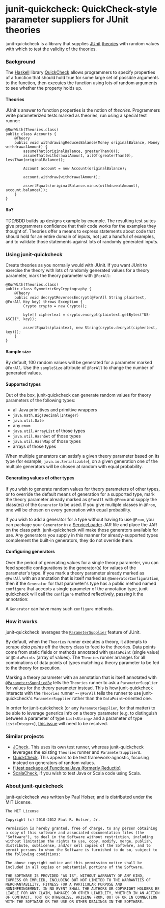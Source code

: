 # junit-quickcheck: QuickCheck-style parameter suppliers for JUnit theories

junit-quickcheck is a library that supplies [JUnit](http://junit.org)
[theories](http://groups.csail.mit.edu/pag/pubs/test-theory-demo-oopsla2007.pdf) with random values with which to test
the validity of the theories.

### Background

The [Haskell](http://haskell.org) library [QuickCheck](http://www.cse.chalmers.se/~rjmh/QuickCheck/manual.html)
allows programmers to specify properties of a function that should hold true for some large set of possible arguments
to the function, then executes the function using lots of random arguments to see whether the property holds up.

#### Theories

JUnit's answer to function properties is the notion of _theories_. Programmers write parameterized tests marked as
theories, run using a special test runner:

    @RunWith(Theories.class)
    public class Accounts {
        @Theory
        public void withdrawingReducesBalance(Money originalBalance, Money withdrawalAmount) {
            assumeThat(originalBalance, greaterThan(0));
            assumeThat(withdrawalAmount, allOf(greaterThan(0), lessThan(originalBalance));

            Account account = new Account(originalBalance);

            account.withdraw(withdrawalAmount);

            assertEquals(originalBalance.minus(withdrawalAmount), account.balance());
        }
    }

#### So?

TDD/BDD builds up designs example by example. The resulting test suites give programmers confidence that their code
works for the examples they thought of. Theories offer a means to express statements about code that should hold for
an entire domain of inputs, not just a handful of examples, and to validate those statements against lots of randomly
generated inputs.

### Using junit-quickcheck

Create theories as you normally would with JUnit. If you want JUnit to exercise the theory with lots of randomly
generated values for a theory parameter, mark the theory parameter with `@ForAll`:

    @RunWith(Theories.class)
    public class SymmetricKeyCryptography {
        @Theory
        public void decryptReversesEncrypt(@ForAll String plaintext, @ForAll Key key) throws Exception {
            Crypto crypto = new Crypto();

            byte[] ciphertext = crypto.encrypt(plaintext.getBytes("US-ASCII", key));

            assertEquals(plaintext, new String(crypto.decrypt(ciphertext, key)));
        }
    }

#### Sample size

By default, 100 random values will be generated for a parameter marked `@ForAll`. Use the `sampleSize` attribute of
`@ForAll` to change the number of generated values.

#### Supported types

Out of the box, junit-quickcheck can generate random values for theory parameters of the following types:

* all Java primitives and primitive wrappers
* `java.math.Big(Decimal|Integer)`
* `java.util.Date`
* any `enum`
* `java.util.ArrayList` of those types
* `java.util.HashSet` of those types
* `java.util.HashMap` of those types
* arrays of those types

When multiple generators can satisfy a given theory parameter based on its type (for example, `java.io.Serializable`),
on a given generation one of the multiple generators will be chosen at random with equal probability.

#### Generating values of other types

If you wish to generate random values for theory parameters of other types, or to override the default means of
generation for a supported type, mark the theory parameter already marked as `@ForAll` with `@From` and supply the
class(es) of the `Generator` to be used. If you give multiple classes in `@From`, one will be chosen on every
generation with equal probability.

If you wish to add a generator for a type without having to use `@From`, you can package your `Generator` in a
[ServiceLoader](http://docs.oracle.com/javase/6/docs/api/java/util/ServiceLoader.html) JAR file and place the JAR on
the class path. junit-quickcheck will make those generators available for use. Any generators you supply in this manner
for already-supported types complement the built-in generators, they do not override them.

#### Configuring generators

Over the period of generating values for a single theory parameter, you can feed specific configurations to the
generator(s) for values of the parameter's type. If you mark a theory parameter already marked as `@ForAll` with an
annotation that is itself marked as `@GeneratorConfiguration`, then if the `Generator` for that parameter's type has a
public method named `configure` that accepts a single parameter of the annotation type, junit-quickcheck will call the
`configure` method reflectively, passing it the annotation:


A `Generator` can have many such `configure` methods.

### How it works

junit-quickcheck leverages the
[`ParameterSupplier`](http://kentbeck.github.com/junit/javadoc/latest/org/junit/experimental/theories/ParameterSupplier.html)
feature of JUnit.

By default, when the `Theories` runner executes a theory, it attempts to scrape _data points_ off the theory class to
feed to the theories. Data points come from static fields or methods annotated with `@DataPoint` (single value) or
`@DataPoints` (array of values). The `Theories` runner arranges for all combinations of data points of types matching a
theory parameter to be fed to the theory for execution.

Marking a theory parameter with an annotation that is itself annotated with
[`@ParametersSuppliedBy`](http://kentbeck.github.com/junit/javadoc/latest/org/junit/experimental/theories/ParametersSuppliedBy.html)
tells the `Theories` runner to ask a `ParameterSupplier` for values for the theory parameter instead. This is how
junit-quickcheck interacts with the `Theories` runner -- `@ForAll` tells the runner to use junit-quickcheck's
`ParameterSupplier` rather than the `DataPoint`-oriented one.

In order for junit-quickcheck (or any `ParameterSupplier`, for that matter) to be able to leverage generics info on a
theory parameter (e.g. to distinguish between a parameter of type `List<String>` and a parameter of type
`List<Integer>`), [this issue](https://github.com/KentBeck/junit/issues#issue/64) will need to be resolved.

### Similar projects

* [JCheck](http://www.jcheck.org/). This uses its own test runner, whereas junit-quickcheck leverages the existing
`Theories` runner and `ParameterSupplier`s.
* [QuickCheck](http://java.net/projects/quickcheck/pages/Home). This appears to be test framework-agnostic, focusing
instead on generators of random values.
* [fj.test package of FunctionalJava (formerly Reductio)](http://functionaljava.org/)
* [ScalaCheck](http://code.google.com/p/scalacheck/), if you wish to test Java or Scala code using Scala.

### About junit-quickcheck

junit-quickcheck was written by Paul Holser, and is distributed under the MIT License.

    The MIT License

    Copyright (c) 2010-2012 Paul R. Holser, Jr.

    Permission is hereby granted, free of charge, to any person obtaining
    a copy of this software and associated documentation files (the
    "Software"), to deal in the Software without restriction, including
    without limitation the rights to use, copy, modify, merge, publish,
    distribute, sublicense, and/or sell copies of the Software, and to
    permit persons to whom the Software is furnished to do so, subject to
    the following conditions:

    The above copyright notice and this permission notice shall be
    included in all copies or substantial portions of the Software.

    THE SOFTWARE IS PROVIDED "AS IS", WITHOUT WARRANTY OF ANY KIND,
    EXPRESS OR IMPLIED, INCLUDING BUT NOT LIMITED TO THE WARRANTIES OF
    MERCHANTABILITY, FITNESS FOR A PARTICULAR PURPOSE AND
    NONINFRINGEMENT. IN NO EVENT SHALL THE AUTHORS OR COPYRIGHT HOLDERS BE
    LIABLE FOR ANY CLAIM, DAMAGES OR OTHER LIABILITY, WHETHER IN AN ACTION
    OF CONTRACT, TORT OR OTHERWISE, ARISING FROM, OUT OF OR IN CONNECTION
    WITH THE SOFTWARE OR THE USE OR OTHER DEALINGS IN THE SOFTWARE.
